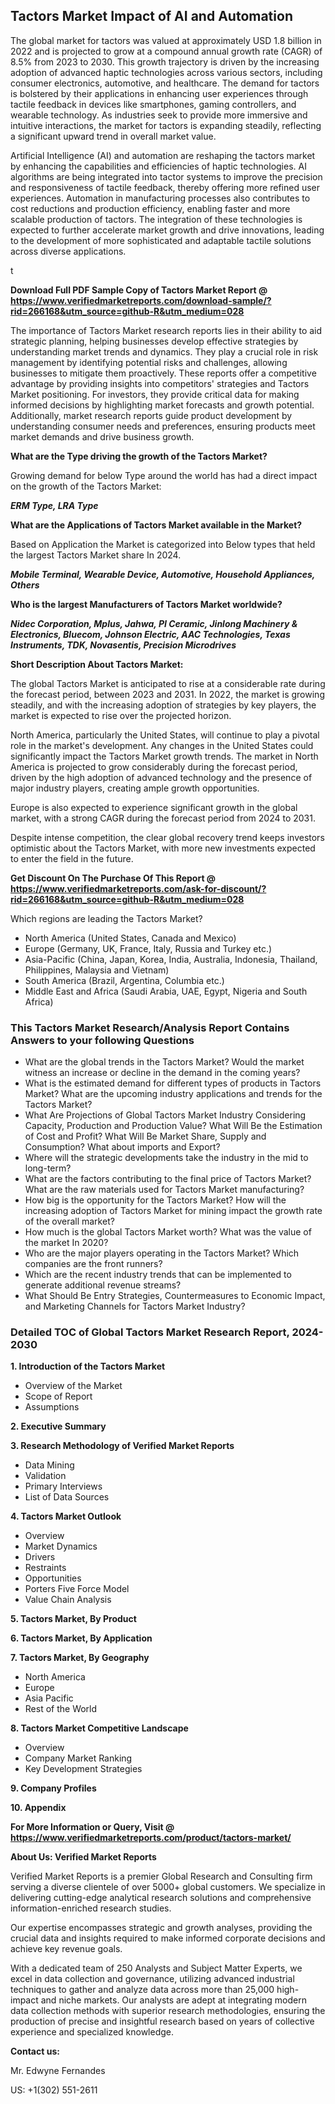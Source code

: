 <h2>Tactors Market Impact of AI and Automation</h2><p>The global market for tactors was valued at approximately USD 1.8 billion in 2022 and is projected to grow at a compound annual growth rate (CAGR) of 8.5% from 2023 to 2030. This growth trajectory is driven by the increasing adoption of advanced haptic technologies across various sectors, including consumer electronics, automotive, and healthcare. The demand for tactors is bolstered by their applications in enhancing user experiences through tactile feedback in devices like smartphones, gaming controllers, and wearable technology. As industries seek to provide more immersive and intuitive interactions, the market for tactors is expanding steadily, reflecting a significant upward trend in overall market value.</p><p>Artificial Intelligence (AI) and automation are reshaping the tactors market by enhancing the capabilities and efficiencies of haptic technologies. AI algorithms are being integrated into tactor systems to improve the precision and responsiveness of tactile feedback, thereby offering more refined user experiences. Automation in manufacturing processes also contributes to cost reductions and production efficiency, enabling faster and more scalable production of tactors. The integration of these technologies is expected to further accelerate market growth and drive innovations, leading to the development of more sophisticated and adaptable tactile solutions across diverse applications.</p>t</p><p id="" class=""><strong>Download Full PDF Sample Copy of Tactors Market Report @ <a href="https://www.verifiedmarketreports.com/download-sample/?rid=266168&utm_source=github-R&utm_medium=028" target="_blank">https://www.verifiedmarketreports.com/download-sample/?rid=266168&utm_source=github-R&utm_medium=028</a></strong></p><p>The importance of&nbsp;Tactors Market research reports lies in their ability to aid strategic planning, helping businesses develop effective strategies by understanding market trends and dynamics. They play a crucial role in risk management by identifying potential risks and challenges, allowing businesses to mitigate them proactively. These reports offer a competitive advantage by providing insights into competitors' strategies and Tactors Market positioning. For investors, they provide critical data for making informed decisions by highlighting market forecasts and growth potential. Additionally, market research reports guide product development by understanding consumer needs and preferences, ensuring products meet market demands and drive business growth.</p><p><strong>What are the&nbsp;Type driving the growth of the Tactors Market?</strong></p><p id="" class="">Growing demand for below Type around the world has had a direct impact on the growth of the Tactors Market:</p><em><strong>ERM Type, LRA Type</strong></em></p><strong>What are the&nbsp;Applications&nbsp;of Tactors Market available in the Market?</strong></p><p id="" class="">Based on Application the Market is categorized into Below types that held the largest Tactors Market share In 2024.</p><em><strong>Mobile Terminal, Wearable Device, Automotive, Household Appliances, Others</strong></em></p><strong>Who is the largest Manufacturers of Tactors Market worldwide?</strong></p><p><em><strong>Nidec Corporation, Mplus, Jahwa, PI Ceramic, Jinlong Machinery & Electronics, Bluecom, Johnson Electric, AAC Technologies, Texas Instruments, TDK, Novasentis, Precision Microdrives</strong></em></p><p id="" class=""><strong>Short Description About Tactors Market:</strong></p><p>The global Tactors Market is anticipated to rise at a considerable rate during the forecast period, between 2023 and 2031. In 2022, the market is growing steadily, and with the increasing adoption of strategies by key players, the market is expected to rise over the projected horizon.</p><p>North America, particularly the United States, will continue to play a pivotal role in the market's development. Any changes in the United States could significantly impact the Tactors Market growth trends. The market in North America is projected to grow considerably during the forecast period, driven by the high adoption of advanced technology and the presence of major industry players, creating ample growth opportunities.</p><p>Europe is also expected to experience significant growth in the global market, with a strong CAGR during the forecast period from 2024 to 2031.</p><p>Despite intense competition, the clear global recovery trend keeps investors optimistic about the Tactors Market, with more new investments expected to enter the field in the future.</p><p id="" class=""><strong>Get Discount On The Purchase Of This Report @ <a href="https://www.verifiedmarketreports.com/ask-for-discount/?rid=266168&utm_source=github-R&utm_medium=028" target="_blank">https://www.verifiedmarketreports.com/ask-for-discount/?rid=266168&utm_source=github-R&utm_medium=028</a></strong></p>Which regions are leading the Tactors Market?</p><ul><li>North America (United States, Canada and Mexico)</li><li>Europe (Germany, UK, France, Italy, Russia and Turkey etc.)</li><li>Asia-Pacific (China, Japan, Korea, India, Australia, Indonesia, Thailand, Philippines, Malaysia and Vietnam)</li><li>South America (Brazil, Argentina, Columbia etc.)</li><li>Middle East and Africa (Saudi Arabia, UAE, Egypt, Nigeria and South Africa)</li></ul><h3 id="" class="">This Tactors Market Research/Analysis Report Contains Answers to your following Questions</h3><ul><li>What are the global trends in the Tactors Market? Would the market witness an increase or decline in the demand in the coming years?</li><li>What is the estimated demand for different types of products in Tactors Market? What are the upcoming industry applications and trends for the Tactors Market?</li><li>What Are Projections of Global Tactors Market Industry Considering Capacity, Production and Production Value? What Will Be the Estimation of Cost and Profit? What Will Be Market Share, Supply and Consumption? What about imports and Export?</li><li>Where will the strategic developments take the industry in the mid to long-term?</li><li>What are the factors contributing to the final price of Tactors Market? What are the raw materials used for Tactors Market manufacturing?</li><li>How big is the opportunity for the Tactors Market? How will the increasing adoption of Tactors Market for mining impact the growth rate of the overall market?</li><li>How much is the global Tactors Market worth? What was the value of the market In 2020?</li><li>Who are the major players operating in the Tactors Market? Which companies are the front runners?</li><li>Which are the recent industry trends that can be implemented to generate additional revenue streams?</li><li>What Should Be Entry Strategies, Countermeasures to Economic Impact, and Marketing Channels for Tactors Market Industry?</li></ul><h3 id="" class="">Detailed TOC of Global Tactors Market Research Report, 2024-2030</h3><p id="" class=""><strong>1. Introduction of the Tactors Market</strong></p><ul><li>Overview of the Market</li><li>Scope of Report</li><li>Assumptions</li></ul><p id="" class=""><strong>2. Executive Summary</strong></p><p id="" class=""><strong>3. Research Methodology of Verified Market Reports</strong></p><ul><li>Data Mining</li><li>Validation</li><li>Primary Interviews</li><li>List of Data Sources</li></ul><p id="" class=""><strong>4. Tactors Market Outlook</strong></p><ul><li>Overview</li><li>Market Dynamics</li><li>Drivers</li><li>Restraints</li><li>Opportunities</li><li>Porters Five Force Model</li><li>Value Chain Analysis</li></ul><p id="" class=""><strong>5. Tactors Market, By Product</strong></p><p id="" class=""><strong>6. Tactors Market, By Application</strong></p><p id="" class=""><strong>7. Tactors Market, By Geography</strong></p><ul><li>North America</li><li>Europe</li><li>Asia Pacific</li><li>Rest of the World</li></ul><p id="" class=""><strong>8. Tactors Market Competitive Landscape</strong></p><ul><li>Overview</li><li>Company Market Ranking</li><li>Key Development Strategies</li></ul><p id="" class=""><strong>9. Company Profiles</strong></p><p id="" class=""><strong>10. Appendix</strong></p><p id="" class=""><strong>For More Information or Query, Visit @ <a href="https://www.verifiedmarketreports.com/product/tactors-market/" target="_blank">https://www.verifiedmarketreports.com/product/tactors-market/</a></strong></p><p id="" class=""><strong>About Us: Verified Market Reports</strong></p><p id="" class="">Verified Market Reports is a premier Global Research and Consulting firm serving a diverse clientele of over 5000+ global customers. We specialize in delivering cutting-edge analytical research solutions and comprehensive information-enriched research studies.</p><p id="" class="">Our expertise encompasses strategic and growth analyses, providing the crucial data and insights required to make informed corporate decisions and achieve key revenue goals.</p><p id="" class="">With a dedicated team of 250 Analysts and Subject Matter Experts, we excel in data collection and governance, utilizing advanced industrial techniques to gather and analyze data across more than 25,000 high-impact and niche markets. Our analysts are adept at integrating modern data collection methods with superior research methodologies, ensuring the production of precise and insightful research based on years of collective experience and specialized knowledge.</p><p id="" class=""><strong>Contact us:</strong></p><p id="" class="">Mr. Edwyne Fernandes</p><p id="" class="">US: +1(302) 551-2611</p>